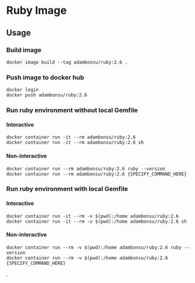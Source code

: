 # Ruby Image

## Usage

### Build image
```
docker image build --tag adambonsu/ruby:2.6 .
```

### Push image to docker hub
```
docker login
docker push adambonsu/ruby:2.6
```

### Run ruby environment without local Gemfile
#### Interactive
```
docker container run -it --rm adambonsu/ruby:2.6
docker container run -it --rm adambonsu/ruby:2.6 sh
```
#### Non-interactive
```
docker container run --rm adambonsu/ruby:2.6 ruby --version
docker container run --rm adambonsu/ruby:2.6 {SPECIFY_COMMAND_HERE} 
```

### Run ruby environment with local Gemfile
#### Interactive
```
docker container run -it --rm -v $(pwd):/home adambonsu/ruby:2.6
docker container run -it --rm -v $(pwd):/home adambonsu/ruby:2.6 sh
```
#### Non-interactive
```
docker container run --rm -v $(pwd):/home adambonsu/ruby:2.6 ruby --version
docker container run --rm -v $(pwd):/home adambonsu/ruby:2.6 {SPECIFY_COMMAND_HERE} 
```
.
